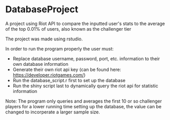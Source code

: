 # DatabaseProject
A project using Riot API to compare the inputted user's stats to the average of the top 0.01% of users, also known as the challenger tier

The project was made using rstudio.

In order to run the program properly the user must: 
  * Replace database username, password, port, etc. information to their own database information
  * Generate their own riot api key (can be found here: https://developer.riotgames.com/)
  * Run the database_script.r first to set up the database
  * Run the shiny script last to dynamically query the riot api for statistic information
  
Note: The program only queries and averages the first 10 or so challenger players for a lower running time setting up the database, the value can be changed to incorperate a larger sample size. 
